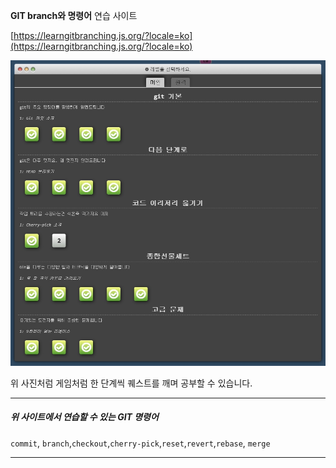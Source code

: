 **GIT branch와 명령어** 연습 사이트

[https://learngitbranching.js.org/?locale=ko](https://learngitbranching.js.org/?locale=ko)

![사이트 사진](/site.jpg)

위 사진처럼 게임처럼 한 단계씩 퀘스트를 깨며 공부할 수 있습니다.

---

<h5>위 사이트에서 연습할 수 있는 GIT 명령어</h5>

 `commit`, `branch`,`checkout`,`cherry-pick`,`reset`,`revert`,`rebase`, `merge`

---